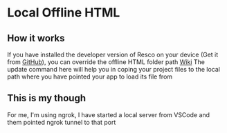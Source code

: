 ﻿# Local Offline HTML

## How it works

If you have installed the developer version of Resco on your device (Get it from [GitHub](https://github.com/Resconet/JSBridge)), you can override the offline HTML folder path [Wiki](https://docs.resco.net/wiki/Debugging_offline_HTML#Change_local_copy_of_offline_HTML_files)
The update command here will help you in coping your project files to the local path where you have pointed your app to load its file from

## This is my though

For me, I'm using ngrok, I have started a local server from VSCode and them pointed ngrok tunnel to that port

